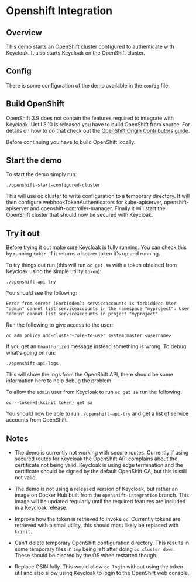# Openshift Integration

## Overview

This demo starts an OpenShift cluster configured to authenticate with Keycloak. It also starts Keycloak on the OpenShift cluster.

## Config

There is some configuration of the demo available in the `config` file.

## Build OpenShift

OpenShift 3.9 does not contain the features required to integrate with Keycloak. Until 3.10 is released you have to build OpenShift from source. For details on how to do that check out the [OpenShift Origin Contributors guide](https://github.com/openshift/origin/blob/master/CONTRIBUTING.adoc#develop-locally-on-your-host).

Before continuing you have to build OpenShift locally.

## Start the demo

To start the demo simply run:

    ./openshift-start-configured-cluster

This will use oc cluster to write configuration to a temporary directory. It will then configure webhookTokenAuthenticators for kube-apiserver, openshift-apiserver and openshift-controller-manager. Finally it will start the OpenShift cluster that should now be secured with Keycloak.

## Try it out

Before trying it out make sure Keycloak is fully running. You can check this by running `token`. If it returns a bearer token it's up and running.

To try things out run (this will run `oc get sa` with a token obtained from Keycloak using the simple utility `token`):

    ./openshift-api-try

You should see the following:

    Error from server (Forbidden): serviceaccounts is forbidden: User "admin" cannot list serviceaccounts in the namespace "myproject": User "admin" cannot list serviceaccounts in project "myproject"

Run the following to give access to the user:

    oc adm policy add-cluster-role-to-user system:master <username>

If you get an `Unauthorized` message instead something is wrong. To debug what's going on run:

    ./openshift-api-logs

This will show the logs from the OpenShift API, there should be some information here to help debug the problem.

To allow the `admin` user from Keycloak to run `oc get sa` run the following:

    oc --token=$(kcinit token) get sa

You should now be able to run `./openshift-api-try` and get a list of service accounts from OpenShift.

## Notes

* The demo is currently not working with secure routes. Currently if using secured routes for Keycloak the OpenShift API complains about the certificate not being valid. Keycloak is using edge termination and the certificate should be signed by the default OpenShift CA, but this is still not valid.

* The demo is not using a released version of Keycloak, but rather an image on Docker Hub built from the `openshift-integration` branch. This image will be updated regularly until the required features are included in a Keycloak release.

* Improve how the token is retrieved to invoke `oc`. Currently tokens are retrieved with a small utility, this should most likely be replaced with `kcinit`.

* Can't delete temporary OpenShift configuration directory. This results in some temporary files in `tmp` being left after doing `oc cluster down`. These should be cleared by the OS when restarted though.

* Replace OSIN fully. This would allow `oc login` without using the token util and also allow using Keycloak to login to the OpenShift web console.
